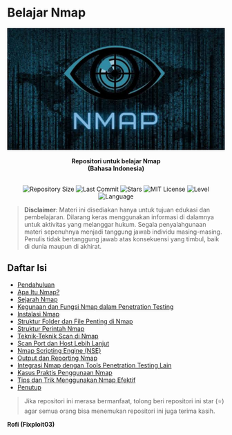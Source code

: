 # Belajar Nmap

![](https://github.com/fixploit03/Belajar-Nmap/blob/main/img/nmap.jpg)

<div align="center">
  <b>Repositori untuk belajar Nmap</b>
</div>

<div align="center">
  <b>(Bahasa Indonesia)</b>
</div><br>

<p align="center">
  <img src="https://img.shields.io/github/repo-size/fixploit03/Belajar-Nmap?label=Repository%20Size" alt="Repository Size">
  <img src="https://img.shields.io/github/last-commit/fixploit03/Belajar-Nmap?label=Last%20Commit" alt="Last Commit">
  <img src="https://img.shields.io/github/stars/fixploit03/Belajar-Nmap?style=social&label=Stars" alt="Stars">
  <img src="https://img.shields.io/github/license/fixploit03/Belajar-Nmap?label=License&color=blue" alt="MIT License">
  <img src="https://img.shields.io/badge/Level-Beginner%20%E2%86%92%20Advanced-blueviolet" alt="Level">
  <img src="https://img.shields.io/badge/Language-Indonesian-green" alt="Language">
</p>

> **Disclaimer**: Materi ini disediakan hanya untuk tujuan edukasi dan pembelajaran. Dilarang keras menggunakan informasi di dalamnya untuk aktivitas yang melanggar hukum. Segala penyalahgunaan materi sepenuhnya menjadi tanggung jawab individu masing-masing. Penulis tidak bertanggung jawab atas konsekuensi yang timbul, baik di dunia maupun di akhirat.

## Daftar Isi
- [Pendahuluan](https://github.com/fixploit03/Belajar-Nmap/blob/main/resource/Pendahuluan.md)
- [Apa Itu Nmap?](https://github.com/fixploit03/Belajar-Nmap/blob/main/resource/Apa%20Itu%20Nmap%3F.md)
- [Sejarah Nmap](https://github.com/fixploit03/Belajar-Nmap/blob/main/resource/Sejarah%20Nmap.md)
- [Kegunaan dan Fungsi Nmap dalam Penetration Testing](https://github.com/fixploit03/Belajar-Nmap/blob/main/resource/Kegunaan%20dan%20Fungsi%20Nmap%20dalam%20Penetration%20Testing.md)
- [Instalasi Nmap](https://github.com/fixploit03/Belajar-Nmap/blob/main/resource/Instalasi%20Nmap.md)
- [Struktur Folder dan File Penting di Nmap](https://github.com/fixploit03/Belajar-Nmap/blob/main/resource/Struktur%20Folder%20dan%20File%20Penting%20di%20Nmap.md)
- [Struktur Perintah Nmap](https://github.com/fixploit03/Belajar-Nmap/blob/main/resource/Struktur%20Perintah%20Nmap.md)
- [Teknik-Teknik Scan di Nmap](https://github.com/fixploit03/Belajar-Nmap/blob/main/resource/Teknik-Teknik%20Scan%20di%20Nmap.md)
- [Scan Port dan Host Lebih Lanjut](https://github.com/fixploit03/Belajar-Nmap/blob/main/resource/Scan%20Port%20dan%20Host%20Lebih%20Lanjut.md)
- [Nmap Scripting Engine (NSE)](https://github.com/fixploit03/Belajar-Nmap/blob/main/resource/Nmap%20Scripting%20Engine%20(NSE).md)
- [Output dan Reporting Nmap](https://github.com/fixploit03/Belajar-Nmap/blob/main/resource/Output%20dan%20Reporting%20Nmap.md)
- [Integrasi Nmap dengan Tools Penetration Testing Lain](https://github.com/fixploit03/Belajar-Nmap/blob/main/resource/Integrasi%20Nmap%20dengan%20Tools%20Penetration%20Testing%20Lain.md)
- [Kasus Praktis Penggunaan Nmap](https://github.com/fixploit03/Belajar-Nmap/blob/main/resource/Kasus%20Praktis%20Penggunaan%20Nmap.md)
- [Tips dan Trik Menggunakan Nmap Efektif](https://github.com/fixploit03/Belajar-Nmap/blob/main/resource/Tips%20dan%20Trik%20Menggunakan%20Nmap%20Efektif.md)
- [Penutup](https://github.com/fixploit03/Belajar-Nmap/blob/main/resource/Penutup.md)
  
> Jika repositori ini merasa bermanfaat, tolong beri repositori ini star (⭐) agar semua orang bisa menemukan repositori ini juga terima kasih.

**Rofi (Fixploit03)**
